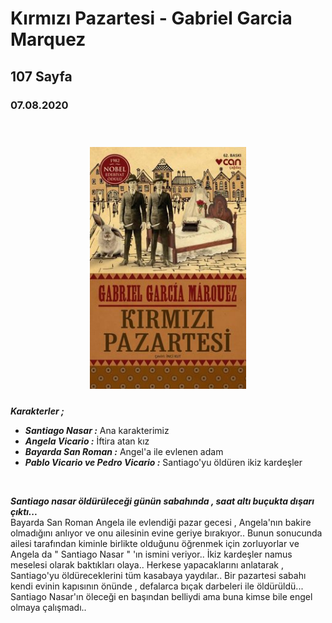 

# Kırmızı Pazartesi - Gabriel Garcia Marquez
## 107 Sayfa
### 07.08.2020

  <br>

  <p align="center" style="padding: 10px">
    <img alt="Kırmızı-Pazartesi" src="../images/01_kirmizi_pazartesi.jpg" width="250">
    <br>
    


***Karakterler ;***
- ***Santiago Nasar :*** Ana karakterimiz
- ***Angela Vicario :*** İftira atan kız
- ***Bayarda San Roman :*** Angel'a ile evlenen adam
- ***Pablo Vicario ve Pedro Vicario :*** Santiago'yu öldüren ikiz kardeşler

<br>


***Santiago nasar öldürüleceği günün sabahında , saat altı buçukta dışarı çıktı...*** <br> Bayarda San Roman Angela ile evlendiği pazar gecesi , Angela'nın  bakire olmadığını anlıyor ve onu ailesinin evine geriye bırakıyor.. Bunun sonucunda ailesi tarafından kiminle birlikte olduğunu öğrenmek için zorluyorlar ve Angela da " Santiago Nasar " 'ın ismini veriyor.. İkiz kardeşler namus meselesi olarak baktıkları olaya.. Herkese yapacaklarını anlatarak , Santiago'yu öldüreceklerini tüm kasabaya yaydılar.. Bir pazartesi sabahı kendi evinin kapısının önünde , defalarca bıçak darbeleri ile öldürüldü... Santiago Nasar'ın öleceği en başından belliydi ama buna kimse bile engel olmaya çalışmadı.. 




